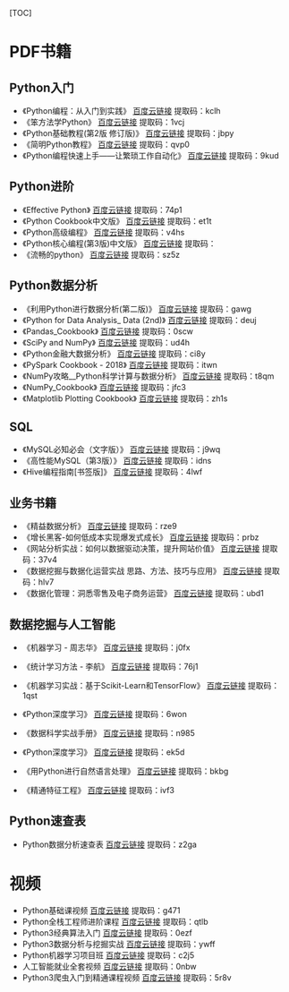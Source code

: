 
[TOC]

# PDF书籍

## Python入门

- 《Python编程：从入门到实践》  [百度云链接](https://pan.baidu.com/s/1POuH8Kn42QzZREQB8ntq_w)  提取码：kclh
- 《笨方法学Python》  [百度云链接](https://pan.baidu.com/s/1xGg6-eTo7kGlcaADD_5Jxw)  提取码：1vcj
- 《Python基础教程(第2版 修订版)》  [百度云链接](https://pan.baidu.com/s/1FE4AtUEesD7V57McotnjSg)  提取码：jbpy
- 《简明Python教程》  [百度云链接](https://pan.baidu.com/s/1Xfp6l0i4rfmBFCmHPFMs6A)  提取码：qvp0
- 《Python编程快速上手——让繁琐工作自动化》  [百度云链接](https://pan.baidu.com/s/14uC48hzMncmcZaaoMo-Ksg)  提取码：9kud



## Python进阶

- 《Effective Python》  [百度云链接](https://pan.baidu.com/s/1i07AFGdxjMZsT5rgbdNQoA)  提取码：74p1
- 《Python Cookbook中文版》  [百度云链接](https://pan.baidu.com/s/1EdcmjsoAbydAFm30hkyA9Q)  提取码：et1t
- 《Python高级编程》  [百度云链接](https://pan.baidu.com/s/1WPkNzQ6X6pf4c70NbTiQuA)  提取码：v4hs
- 《Python核心编程(第3版)中文版》  [百度云链接]()  提取码：
- 《流畅的python》  [百度云链接](https://pan.baidu.com/s/1FAp8uaXqHBTPznOeVFJCtA)  提取码：sz5z



## Python数据分析

- 《利用Python进行数据分析(第二版)》  [百度云链接](https://pan.baidu.com/s/1YCVoQsHTA3tJWbjaElhoJg)  提取码：gawg
- 《Python for Data Analysis_ Data (2nd)》  [百度云链接](https://pan.baidu.com/s/1DhjKZGIaYcfPKzPqICCI1Q)  提取码：deuj
- 《Pandas_Cookbook》  [百度云链接](https://pan.baidu.com/s/1pwh_DBBGqV0GMaffQ2k42w)  提取码：0scw
- 《SciPy and NumPy》  [百度云链接](https://pan.baidu.com/s/13IslHxxWhlT9Y69TKyKriA)  提取码：ud4h
- 《Python金融大数据分析》  [百度云链接](https://pan.baidu.com/s/1AVYJulrKnDiIs0sc6A_yHw)  提取码：ci8y
- 《PySpark Cookbook - 2018》  [百度云链接](https://pan.baidu.com/s/1HGyeRengZeGctn7E0Hsevg)  提取码：itwn
- 《NumPy攻略__Python科学计算与数据分析》  [百度云链接](https://pan.baidu.com/s/1SerJoxOGzXkyLtJH5WmH2g)  提取码：t8qm
- 《NumPy_Cookbook》  [百度云链接](https://pan.baidu.com/s/1bLbv2SGPhOaNhuqkMippcw)  提取码：jfc3
- 《Matplotlib Plotting Cookbook》  [百度云链接](https://pan.baidu.com/s/1P_l56evSqpbnN4B4CKak6g)  提取码：zh1s



## SQL

- 《MySQL必知必会（文字版）》  [百度云链接](https://pan.baidu.com/s/1kBa9VGFwN4qZpEyvIs2V8w)  提取码：j9wq
- 《高性能MySQL（第3版）》  [百度云链接](https://pan.baidu.com/s/1XC_c1118mcHOJvpET1dqPQ)  提取码：idns
- 《Hive编程指南[书签版]》  [百度云链接](https://pan.baidu.com/s/1fg8zFz9p3U8SfM5BYiyIeQ)  提取码：4lwf



## 业务书籍

- 《精益数据分析》  [百度云链接](https://pan.baidu.com/s/18s5ovrTAf4L6lqWH0q2-pQ)  提取码：rze9
- 《增长黑客-如何低成本实现爆发式成长》  [百度云链接](https://pan.baidu.com/s/11-S93tx8KYASRKE64BSgXA)  提取码：prbz
- 《网站分析实战：如何以数据驱动决策，提升网站价值》  [百度云链接](https://pan.baidu.com/s/1vzxInfM5U4-yVzbsP4mG6A)  提取码：37v4
- 《数据挖掘与数据化运营实战  思路、方法、技巧与应用》  [百度云链接](https://pan.baidu.com/s/1kPwfq4gxffnkzI1-q_3sOw)  提取码：hlv7
- 《数据化管理：洞悉零售及电子商务运营》  [百度云链接](https://pan.baidu.com/s/1rWX76QwRHdgorNoRLG1IEQ)  提取码：ubd1



## 数据挖掘与人工智能

- 《机器学习 - 周志华》  [百度云链接](https://pan.baidu.com/s/1yXYkqSHIS8knDd7slAphOg)  提取码：j0fx

- 《统计学习方法 - 李航》  [百度云链接](https://pan.baidu.com/s/1-eOcSXrSUWM348KAjrl_Wg)  提取码：76j1

- 《机器学习实战：基于Scikit-Learn和TensorFlow》  [百度云链接](https://pan.baidu.com/s/16URNC69HZwljobQKVIkU3Q)  提取码：1qst

- 《Python深度学习》  [百度云链接](https://pan.baidu.com/s/1tDFbEhn-HzjZqdMw_pqXzw)  提取码：6won

- 《数据科学实战手册》  [百度云链接](https://pan.baidu.com/s/16Hm-IB_BRAXTy7FnG0ayxw)  提取码：n985

- 《Python深度学习》  [百度云链接](https://pan.baidu.com/s/1k43TnHIxfZwQP9_ei-7nQQ)  提取码：ek5d

- 《用Python进行自然语言处理》  [百度云链接](https://pan.baidu.com/s/1FZbzkagH_c2yO6YMKIertA)  提取码：bkbg

- 《精通特征工程》  [百度云链接](https://pan.baidu.com/s/13I2bn6d5kydDs857usrraA)  提取码：ivf3

  

## Python速查表

- Python数据分析速查表  [百度云链接](https://pan.baidu.com/s/10BPRvqL2m_6kqf4-1sd1GA)  提取码：z2ga



# 视频

- Python基础课视频 [百度云链接](https://pan.baidu.com/s/1vBlpx5swBN5qovTfJqpYWA)  提取码：g471
- Python全栈工程师进阶课程  [百度云链接](https://pan.baidu.com/s/1kSfzDbpNWuJh9cJKkz0MAw)  提取码：qtlb
- Python3经典算法入门  [百度云链接](https://pan.baidu.com/s/11wjV-A7Rp6sObRxx1Ysujw)  提取码：0ezf
- Python3数据分析与挖掘实战  [百度云链接](https://pan.baidu.com/s/1XrPqrMz0j1lbgjsOmnkXog)  提取码：ywff
- Python机器学习项目班  [百度云链接](https://pan.baidu.com/s/1NMF9aoMcj6-qD7QkIS5-qg)  提取码：c2j5
- 人工智能就业全套视频  [百度云链接](https://pan.baidu.com/s/19iA7zCijevV3Flqq7tMo-A)  提取码：0nbw
- Python3爬虫入门到精通课程视频  [百度云链接](https://pan.baidu.com/s/1A3XSi1HKgM3EqD4COojh0g)  提取码：5r8v
